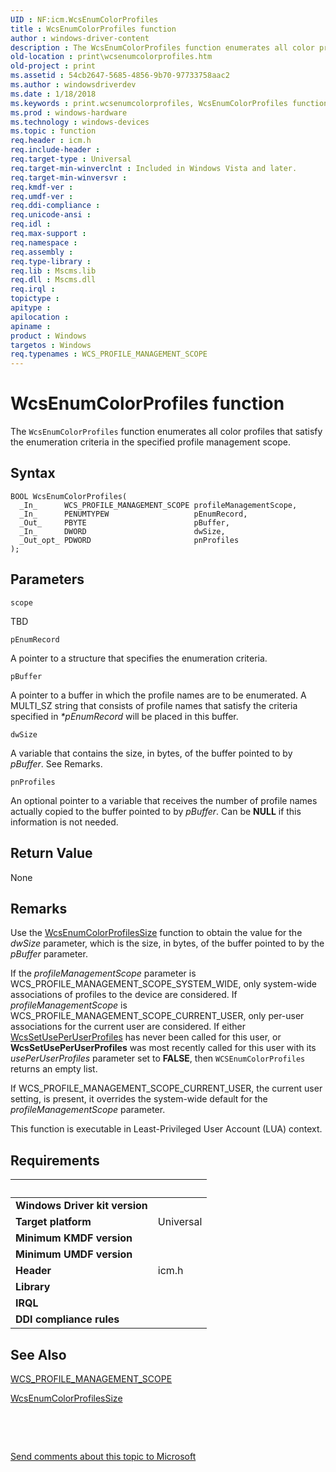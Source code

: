 ```yaml
---
UID : NF:icm.WcsEnumColorProfiles
title : WcsEnumColorProfiles function
author : windows-driver-content
description : The WcsEnumColorProfiles function enumerates all color profiles that satisfy the enumeration criteria in the specified profile management scope.
old-location : print\wcsenumcolorprofiles.htm
old-project : print
ms.assetid : 54cb2647-5685-4856-9b70-97733758aac2
ms.author : windowsdriverdev
ms.date : 1/18/2018
ms.keywords : print.wcsenumcolorprofiles, WcsEnumColorProfiles function [Print Devices], icm/WcsEnumColorProfiles, colorfnc_06eda9f3-b5d8-4d57-b9e4-1a939bc0ea70.xml, WcsEnumColorProfiles
ms.prod : windows-hardware
ms.technology : windows-devices
ms.topic : function
req.header : icm.h
req.include-header : 
req.target-type : Universal
req.target-min-winverclnt : Included in Windows Vista and later.
req.target-min-winversvr : 
req.kmdf-ver : 
req.umdf-ver : 
req.ddi-compliance : 
req.unicode-ansi : 
req.idl : 
req.max-support : 
req.namespace : 
req.assembly : 
req.type-library : 
req.lib : Mscms.lib
req.dll : Mscms.dll
req.irql : 
topictype : 
apitype : 
apilocation : 
apiname : 
product : Windows
targetos : Windows
req.typenames : WCS_PROFILE_MANAGEMENT_SCOPE
---
```



# WcsEnumColorProfiles function
The <code>WcsEnumColorProfiles</code> function enumerates all color profiles that satisfy the enumeration criteria in the specified profile management scope.

## Syntax

````
BOOL WcsEnumColorProfiles(
  _In_      WCS_PROFILE_MANAGEMENT_SCOPE profileManagementScope,
  _In_      PENUMTYPEW                   pEnumRecord,
  _Out_     PBYTE                        pBuffer,
  _In_      DWORD                        dwSize,
  _Out_opt_ PDWORD                       pnProfiles
);
````

## Parameters

`scope`

TBD

`pEnumRecord`

A pointer to a structure that specifies the enumeration criteria.

`pBuffer`

A pointer to a buffer in which the profile names are to be enumerated. A MULTI_SZ string that consists of profile names that satisfy the criteria specified in <i>*pEnumRecord</i> will be placed in this buffer.

`dwSize`

A variable that contains the size, in bytes, of the buffer pointed to by <i>pBuffer</i>. See Remarks.

`pnProfiles`

An optional pointer to a variable that receives the number of profile names actually copied to the buffer pointed to by <i>pBuffer</i>. Can be <b>NULL</b> if this information is not needed.


## Return Value

None

## Remarks

Use the <a href="..\icm\nf-icm-wcsenumcolorprofilessize.md">WcsEnumColorProfilesSize</a> function to obtain the value for the <i>dwSize</i> parameter, which is the size, in bytes, of the buffer pointed to by the <i>pBuffer</i> parameter.

If the <i>profileManagementScope</i> parameter is WCS_PROFILE_MANAGEMENT_SCOPE_SYSTEM_WIDE, only system-wide associations of profiles to the device are considered. If <i>profileManagementScope</i> is WCS_PROFILE_MANAGEMENT_SCOPE_CURRENT_USER, only per-user associations for the current user are considered. If either <a href="..\icm\nf-icm-wcssetuseperuserprofiles.md">WcsSetUsePerUserProfiles</a> has never been called for this user, or <b>WcsSetUsePerUserProfiles</b> was most recently called for this user with its <i>usePerUserProfiles</i> parameter set to <b>FALSE</b>, then <code>WCSEnumColorProfiles</code> returns an empty list.

If WCS_PROFILE_MANAGEMENT_SCOPE_CURRENT_USER, the current user setting, is present, it overrides the system-wide default for the <i>profileManagementScope</i> parameter.

This function is executable in Least-Privileged User Account (LUA) context.

## Requirements
| &nbsp; | &nbsp; |
| ---- |:---- |
| **Windows Driver kit version** |  |
| **Target platform** | Universal |
| **Minimum KMDF version** |  |
| **Minimum UMDF version** |  |
| **Header** | icm.h |
| **Library** |  |
| **IRQL** |  |
| **DDI compliance rules** |  |

## See Also

<a href="..\icm\ne-icm-wcs_profile_management_scope.md">WCS_PROFILE_MANAGEMENT_SCOPE</a>

<a href="..\icm\nf-icm-wcsenumcolorprofilessize.md">WcsEnumColorProfilesSize</a>

 

 

<a href="mailto:wsddocfb@microsoft.com?subject=Documentation%20feedback [print\print]:%20WcsEnumColorProfiles function%20 RELEASE:%20(1/18/2018)&amp;body=%0A%0APRIVACY STATEMENT%0A%0AWe use your feedback to improve the documentation. We don't use your email address for any other purpose, and we'll remove your email address from our system after the issue that you're reporting is fixed. While we're working to fix this issue, we might send you an email message to ask for more info. Later, we might also send you an email message to let you know that we've addressed your feedback.%0A%0AFor more info about Microsoft's privacy policy, see http://privacy.microsoft.com/en-us/default.aspx." title="Send comments about this topic to Microsoft">Send comments about this topic to Microsoft</a>